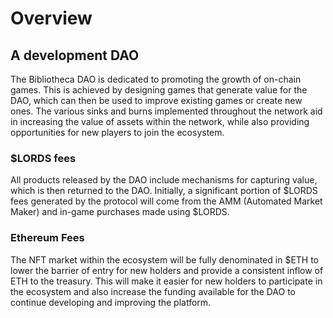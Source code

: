 # Overview

## A development DAO

The Bibliotheca DAO is dedicated to promoting the growth of on-chain games. This is achieved by designing games that generate value for the DAO, which can then be used to improve existing games or create new ones. The various sinks and burns implemented throughout the network aid in increasing the value of assets within the network, while also providing opportunities for new players to join the ecosystem.


### $LORDS fees

All products released by the DAO include mechanisms for capturing value, which is then returned to the DAO. Initially, a significant portion of $LORDS fees generated by the protocol will come from the AMM (Automated Market Maker) and in-game purchases made using $LORDS.

### Ethereum Fees

The NFT market within the ecosystem will be fully denominated in $ETH to lower the barrier of entry for new holders and provide a consistent inflow of ETH to the treasury. This will make it easier for new holders to participate in the ecosystem and also increase the funding available for the DAO to continue developing and improving the platform.